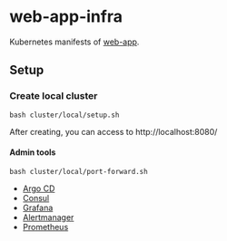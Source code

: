 web-app-infra
=====

Kubernetes manifests of [web-app](https://github.com/oyas/web-app).

## Setup

### Create local cluster

```
bash cluster/local/setup.sh
```

After creating, you can access to http://localhost:8080/

#### Admin tools

```
bash cluster/local/port-forward.sh
```

- [Argo CD](http://localhost:20000/)
- [Consul](http://localhost:20001/)
- [Grafana](http://localhost:20002/)
- [Alertmanager](http://localhost:20003/)
- [Prometheus](http://localhost:20004/)

